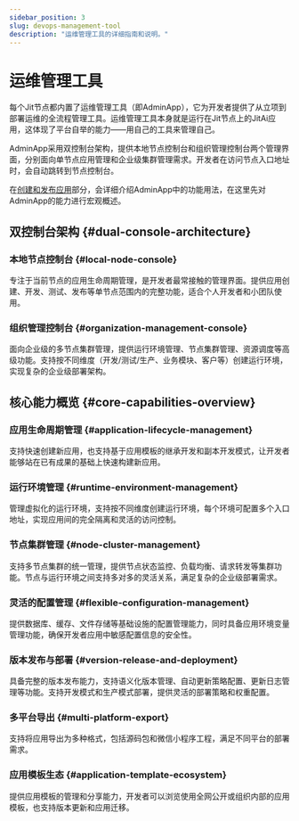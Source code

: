 ```yaml
---
sidebar_position: 3
slug: devops-management-tool
description: "运维管理工具的详细指南和说明。"
---
```


# 运维管理工具

每个Jit节点都内置了运维管理工具（即AdminApp），它为开发者提供了从立项到部署运维的全流程管理工具。运维管理工具本身就是运行在Jit节点上的JitAi应用，这体现了平台自举的能力——用自己的工具来管理自己。

AdminApp采用双控制台架构，提供本地节点控制台和组织管理控制台两个管理界面，分别面向单节点应用管理和企业级集群管理需求。开发者在访问节点入口地址时，会自动跳转到节点控制台。

在[创建和发布应用](../creating-and-publishing-applications)部分，会详细介绍AdminApp中的功能用法，在这里先对AdminApp的能力进行宏观概述。

## 双控制台架构 {#dual-console-architecture}

### 本地节点控制台 {#local-node-console}
专注于当前节点的应用生命周期管理，是开发者最常接触的管理界面。提供应用创建、开发、测试、发布等单节点范围内的完整功能，适合个人开发者和小团队使用。

### 组织管理控制台 {#organization-management-console}
面向企业级的多节点集群管理，提供运行环境管理、节点集群管理、资源调度等高级功能。支持按不同维度（开发/测试/生产、业务模块、客户等）创建运行环境，实现复杂的企业级部署架构。

## 核心能力概览 {#core-capabilities-overview}

### 应用生命周期管理 {#application-lifecycle-management}
支持快速创建新应用，也支持基于应用模板的继承开发和副本开发模式，让开发者能够站在已有成果的基础上快速构建新应用。

### 运行环境管理 {#runtime-environment-management}
管理虚拟化的运行环境，支持按不同维度创建运行环境，每个环境可配置多个入口地址，实现应用间的完全隔离和灵活的访问控制。

### 节点集群管理 {#node-cluster-management}
支持多节点集群的统一管理，提供节点状态监控、负载均衡、请求转发等集群功能。节点与运行环境之间支持多对多的灵活关系，满足复杂的企业级部署需求。

### 灵活的配置管理 {#flexible-configuration-management}
提供数据库、缓存、文件存储等基础设施的配置管理能力，同时具备应用环境变量管理功能，确保开发者应用中敏感配置信息的安全性。

### 版本发布与部署 {#version-release-and-deployment}
具备完整的版本发布能力，支持语义化版本管理、自动更新策略配置、更新日志管理等功能。支持开发模式和生产模式部署，提供灵活的部署策略和权重配置。

### 多平台导出 {#multi-platform-export}
支持将应用导出为多种格式，包括源码包和微信小程序工程，满足不同平台的部署需求。

### 应用模板生态 {#application-template-ecosystem}
提供应用模板的管理和分享能力，开发者可以浏览使用全网公开或组织内部的应用模板，也支持版本更新和应用迁移。
